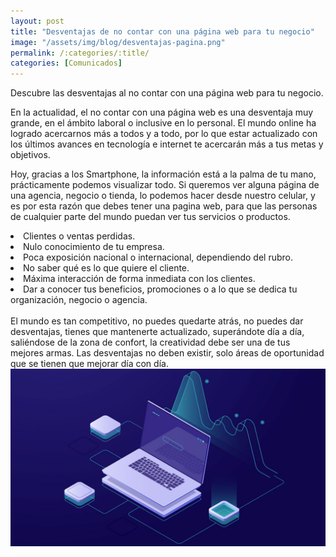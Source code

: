```yaml
---
layout: post
title: "Desventajas de no contar con una página web para tu negocio"
image: "/assets/img/blog/desventajas-pagina.png"
permalink: /:categories/:title/
categories: [Comunicados]
---
```


Descubre las desventajas al no contar con una página web para tu negocio.


En la actualidad, el no contar con una página web es una desventaja muy grande, en el ámbito laboral o inclusive en lo personal. El mundo online ha logrado acercarnos más a todos y a todo, por lo que estar actualizado con los últimos avances en tecnología e internet te acercarán más a tus metas y objetivos.   

Hoy, gracias a los Smartphone, la información está a la palma de tu mano, prácticamente podemos visualizar todo. Si queremos ver alguna página de una agencia, negocio o tienda, lo podemos hacer desde nuestro celular, y es por esta razón que debes tener una pagina web, para que las personas de cualquier parte del mundo puedan ver tus servicios o productos.

<li>Clientes o ventas perdidas.</li>


<li>Nulo conocimiento de tu empresa.</li>


<li>Poca exposición nacional o internacional, dependiendo del rubro.</li>


<li>No saber qué es lo que quiere el cliente.</li>


<li>Máxima interacción de forma inmediata con los clientes.</li>


<li>Dar a conocer tus beneficios, promociones o a lo que se dedica tu organización, negocio o agencia.</li>

<br>
El mundo es tan competitivo, no puedes quedarte atrás, no puedes dar desventajas, tienes que mantenerte actualizado, superándote día a día, saliéndose de la zona de confort, la creatividad debe ser una de tus mejores armas. Las desventajas no deben existir, solo áreas de oportunidad que se tienen que mejorar día con día.

<img src="/assets/img/blog/desventajas-no-web.jpg" class="img-fluid" alt="Desventajas de no tener una página web">



